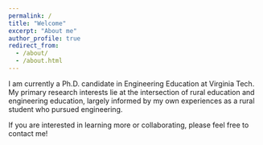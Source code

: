 ```yaml
---
permalink: /
title: "Welcome"
excerpt: "About me"
author_profile: true
redirect_from: 
  - /about/
  - /about.html
---
```

I am currently a Ph.D. candidate in Engineering Education at Virginia Tech. My primary research interests lie at the intersection of rural education and engineering education, largely informed by my own experiences as a rural student who pursued engineering. 

If you are interested in learning more or collaborating, please feel free to contact me!
